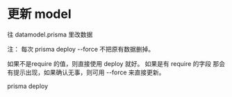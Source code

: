 # 更新 model 

往 datamodel.prisma 里改数据

注： 每次  prisma deploy --force 不把原有数据删掉。

如果不是require 的值，则直接使用 deploy 就好。
如果是有 require 的字段 那会有提示出现，如果确认无事，则可用 --force 来直接更新。

prisma deploy
